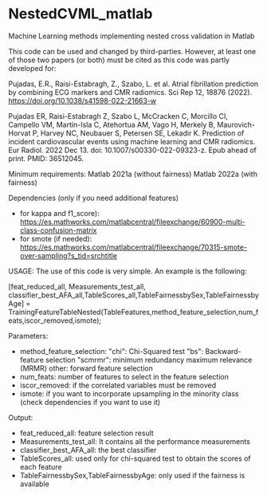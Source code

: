 # NestedCVML_matlab
Machine Learning methods implementing nested cross validation in Matlab

This code can be used and changed by third-parties. However, at least one of those two papers (or both) must be cited as this code was partly developed for:

Pujadas, E.R., Raisi-Estabragh, Z., Szabo, L. et al. Atrial fibrillation prediction by combining ECG markers and CMR radiomics. 
Sci Rep 12, 18876 (2022). https://doi.org/10.1038/s41598-022-21663-w

Pujadas ER, Raisi-Estabragh Z, Szabo L, McCracken C, Morcillo CI, Campello VM, Martín-Isla C, Atehortua AM, Vago H, Merkely B, 
Maurovich-Horvat P, Harvey NC, Neubauer S, Petersen SE, Lekadir K. Prediction of incident cardiovascular events using machine learning 
and CMR radiomics. Eur Radiol. 2022 Dec 13. doi: 10.1007/s00330-022-09323-z. Epub ahead of print. PMID: 36512045.



Minimum requirements:
Matlab 2021a (without fairness)
Matlab 2022a (with fairness)

Dependencies (only if you need additional features)
- for kappa and f1_score): https://es.mathworks.com/matlabcentral/fileexchange/60900-multi-class-confusion-matrix
- for smote (if needed): https://es.mathworks.com/matlabcentral/fileexchange/70315-smote-over-sampling?s_tid=srchtitle

USAGE:
The use of this code is very simple. An example is the following:

[feat_reduced_all, Measurements_test_all, classifier_best_AFA_all,TableScores_all,TableFairnessbySex,TableFairnessbyAge] = TrainingFeatureTableNested(TableFeatures,method_feature_selection,num_feats,iscor_removed,ismote);

Parameters:

- method_feature_selection: 
  "chi": Chi-Squared test
  "bs": Backward-feature selection
  "scmrmr":  minimum redundancy maximum relevance (MRMR)
  other: forward feature selection
- num_feats: number of features to select in the feature selection
- iscor_removed: if the correlated variables must be removed
- ismote: if you want to incorporate upsampling in the minority class (check dependencies if you want to use it)

Output:
- feat_reduced_all: feature selection result
- Measurements_test_all: It contains all the performance measurements
- classifier_best_AFA_all: the best classifier
- TableScores_all: used only for chi-squared test to obtain the scores of each feature
- TableFairnessbySex,TableFairnessbyAge: only used if the fairness is available



